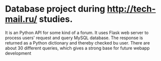 Database project during http://tech-mail.ru/ studies.
==============
It is an Python API for some kind of a forum. It uses Flask web server to process users' request and query MySQL database.
The response is returned as a Python dictionary and thereby checked bu user.
There are about 30 different queries, which gives a strong base for future webapp development

